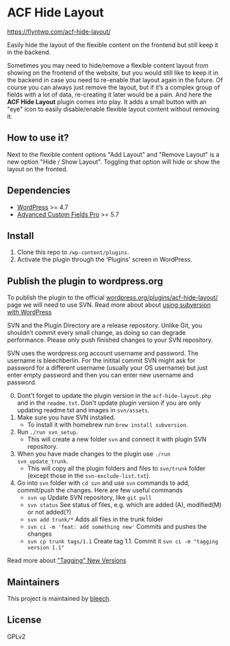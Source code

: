 # ACF Hide Layout

https://flyntwp.com/acf-hide-layout/

Easily hide the layout of the flexible content on the frontend but still keep it in the backend.

Sometimes you may need to hide/remove a flexible content layout from showing on the frontend of the website,
but you would still like to keep it in the backend in case you need to re-enable that layout again in the future.
Of course you can always just remove the layout, but if it’s a complex group of fields with a lot of data,
re-creating it later would be a pain. And here the **ACF Hide Layout** plugin comes into play. It adds a small button with an "eye" icon to easily disable/enable flexible layout content without removing it.

## How to use it?

Next to the flexible content options "Add Layout" and "Remove Layout" is a new option "Hide / Show Layout".
Toggling that option will hide or show the layout on the fronted.

## Dependencies
* [WordPress](https://wordpress.org/) >= 4.7
* [Advanced Custom Fields Pro](https://www.advancedcustomfields.com/pro/) >= 5.7

## Install
1. Clone this repo to `/wp-content/plugins`.
2. Activate the plugin through the 'Plugins' screen in WordPress.

## Publish the plugin to wordpress.org

To publish the plugin to the official [wordpress.org/plugins/acf-hide-layout/](https://wordpress.org/plugins/acf-hide-layout/) page we will need to use SVN. Read more about about [using subversion with WordPress](https://developer.wordpress.org/plugins/wordpress-org/how-to-use-subversion/)

SVN and the Plugin Directory are a release repository. Unlike Git, you shouldn’t commit every small change, as doing so can degrade performance. Please only push finished changes to your SVN repository.

SVN uses the wordpress.org account username and password. The username is bleechberlin. For the initital commit SVN might ask for password for a different username (usually your OS username) but just enter empty password and then you can enter new username and password.

0. Dont't forget to update the plugin version in the `acf-hide-layout.php` and in the `readme.txt`. Don't update plugin version if you are only updating readme.txt and images in `svn/assets`.
1. Make sure you have SVN installed.
    * To install it with homebrew run `brew install subversion`.
2. Run `./run svn_setup`.
    * This will create a new folder `svn` and connect it with plugin SVN repository.
3. When you have made changes to the plugin use `./run svn_update_trunk`.
    * This will copy all the plugin folders and files to `svn/trunk` folder (except those in the `svn-exclude-list.txt`).
4. Go into `svn` folder with `cd svn` and use `svn` commands to add, commit/push the changes. Here are few useful commands
    * `svn up` Update SVN repository, like `git pull`
    * `svn status` See status of files, e.g. which are added (A), modified(M) or not added(?)
    * `svn add trunk/*` Adds all files in the trunk folder
    * `svn ci -m 'feat: add something new'` Commits and pushes the changes
    * `svn cp trunk tags/1.1` Create tag 1.1. Commit it `svn ci -m "tagging version 1.1"`

Read more about ["Tagging" New Versions](https://developer.wordpress.org/plugins/wordpress-org/how-to-use-subversion/#tagging-new-versions)

## Maintainers
This project is maintained by [bleech](https://github.com/bleech).

## License
GPLv2
